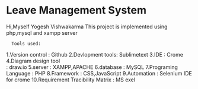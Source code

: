 # Leave Management System

Hi,Myself Yogesh Vishwakarma
This project is implemented using php,mysql and xampp server 

      Tools used:
1.Version control : Github
2.Devlopment tools: Sublimetext
3.IDE             : Crome
4.Diagram design tool    
                : draw.io
5.server          : XAMPP,APACHE
6.database        : MySQL
7.Programing Language
                : PHP
8.Framework       : CSS,JavaScript
9.Automation      : Selenium IDE for crome
10.Requirement Tracibility Matrix
                : MS exel

